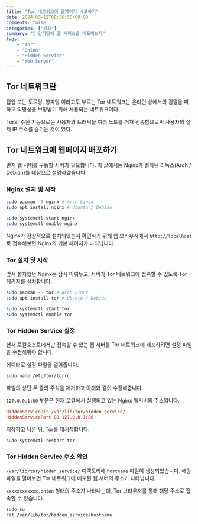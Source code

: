 ```yaml
---
title: "Tor 네트워크에 웹페이지 배포하기"
date: 2024-03-12T00:36:55+09:00
comments: false
categories: ["강좌"]
summary: "🧅 양파망에 웹 서비스를 배포해보자"
tags:
    - "Tor"
    - "Onion"
    - "Hidden Service"
    - "Web Server"
---
```


## Tor 네트워크란

딥웹 또는 토르망, 양파망 이라고도 부르는 Tor 네트워크는 온라인 상에서의 검열을 피하고 익명성을 보장받기 위해 사용되는 네트워크이다.

Tor의 주된 기능으로는 사용자의 트래픽을 여러 노드를 거쳐 전송함으로써 사용자의 실제 IP 주소를 숨기는 것이 있다.

## Tor 네트워크에 웹페이지 배포하기

먼저 웹 서버를 구동할 서버가 필요합니다. 이 글에서는 Nginx가 설치된 리눅스(Arch / Debian)를 대상으로 설명하겠습니다.

### Nginx 설치 및 시작

```bash
sudo pacman -S nginx # Arch Linux
sudo apt install nginx # Ubuntu / Debian

sudo systemctl start nginx
sudo systemctl enable nginx
```

Nginx가 정상적으로 설치되었는지 확인하기 위해 웹 브라우저에서 `http://localhost`로 접속해보면 Nginx의 기본 페이지가 나타납니다.

### Tor 설치 및 시작

앞서 설치했던 Nginx는 잠시 미뤄두고, 서버가 Tor 네트워크에 접속할 수 있도록 Tor 페키지를 설치합니다.

```bash
sudo pacman -S tor # Arch Linux
sudo apt install tor # Ubuntu / Debian

sudo systemctl start tor
sudo systemctl enable tor
```

### Tor Hidden Service 설정

현재 로컬호스트에서만 접속할 수 있는 웹 서버를 Tor 네트워크에 배포하려면 설정 파일을 수정해줘야 합니다.

에디터로 설정 파일을 열어줍니다.

```bash
sudo nano /etc/tor/torrc
```

파일의 상단 두 줄의 주석을 제거하고 아래와 같이 수정해줍니다.

`127.0.0.1:80` 부분은 현재 로컬에서 실행되고 있는 Nginx 웹서버의 주소입니다.

```conf
HiddenServiceDir /var/lib/tor/hidden_service/
HiddenServicePort 80 127.0.0.1:80
```

저장하고 나온 뒤, Tor를 재시작합니다.

```bash
sudo systemctl restart tor
```

### Tor Hidden Service 주소 확인

`/var/lib/tor/hidden_service/` 디렉토리에 `hostname` 파일이 생성되었습니다. 해당 파일을 열어보면 Tor 네트워크에 배포된 웹 서버의 주소가 나타납니다.

`xxxxxxxxxxxx.onion` 형태의 주소가 나타나는데, Tor 브라우저를 통해 해당 주소로 접속할 수 있습니다.

```bash
sudo su
cat /var/lib/tor/hidden_service/hostname
```
